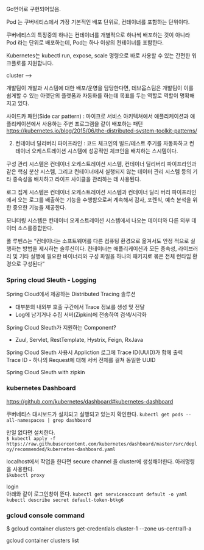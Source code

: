 Go언어로 구현되어있음.

Pod 는 쿠버네티스에서 가장 기본적인 배포 단위로, 컨테이너를 포함하는 단위이다.

쿠버네티스의 특징중의 하나는 컨테이너를 개별적으로 하나씩 배포하는 것이 아니라 Pod 라는 단위로 배포하는데, Pod는 하나 이상의 컨테이너를 포함한다.


Kubernetes는 kubectl run, expose, scale 명령으로 바로 사용할 수 있는 간편한 워크플로를 지원합니다.

cluster -->




개발팀이 개발과 시스템에 대한 배포/운영을 담당한다면, 데브옵스팀은 개발팀이 이를 쉽게할 수 있는 아랫단의 플랫폼과 자동화를 하는데 목표를 두는 역할로 역할이 명확해지고 있다.

사이드카 패턴(Side car pattern) :
마이크로 서비스 아키텍쳐에서 애플리케이션과 애플리케이션에서 사용하는 주변 프로그램을 같이 배포하는 패턴
https://kubernetes.io/blog/2015/06/the-distributed-system-toolkit-patterns/


2. 컨테이너 딜리버리 파이프라인 : 코드 체크인의 빌드/테스트 주기를 자동화하고 컨테이너 오케스트레이션 시스템에 성공적인 체크인을 배치하는 스시템이다.

구성 관리 시스템은 컨테이너 오케스트레이션 시스템, 컨테이너 딜리버리
파이프라인과 같은 핵심 분산 시스템, 그리고 컨테이너에서 실행되지 않는 데이터 관리 시스템 등의 기타 종속성을 배치하고 라이프 사이클을 관리하는 데 사용된다.

로그 집계 시스템은 컨테이너 오케스트레이션 시스템과 컨테이너 딜리
버리 파이프라인에서 오는 로그를 배출하는 기능을 수행함으로써 계속해서 감사, 포렌식, 예측 분석을 위한 중요한 기능을 제공한다.

모니터링 시스템은 컨테이너 오케스트레이션 시스템에서 나오는 데이터와 다른 외부 데이터 소스를종합한다.

폴 루벤스는 “컨테이너는 소프트웨어를 다른 컴퓨팅 환경으로 옮겨서도 안정
적으로 실행하는 방법을 제시하는 솔루션이다. 컨테이너는 애플리케이션과 모든 종속성, 라이브러리 및 기타 실행에 필요한 바이너리와 구성 파일을 하나의 패키지로 묶은 전체 런타임 환경으로 구성된다”

### Spring cloud Sleuth - Logging
Spring Cloud에서 제공하는 Distributed Tracing 솔루션
- 대부분의 내외부 호출 구간에서 Trace    정보를 생성 및 전달
- Log에 남기거나 수집 서버(Zipkin)에 전송하여 검색/시각화

Spring Cloud Sleuth가 지원하는 Component?
- Zuul, Servlet, RestTemplate, Hystrix, Feign, RxJava

 Spring Cloud Sleuth 사용시 Appliction 로그에 Trace ID(UUID)가 함께 출력
 Trace ID - 하나의 Request에 대해 서버 전체를 걸쳐 동일한 UUID


 Spring Cloud Sleuth with zipkin

### kubernetes Dashboard
https://github.com/kubernetes/dashboard#kubernetes-dashboard   

쿠버네티스 대시보드가 설치되고 실행되고 있는지 확인한다.
`kubectl get pods --all-namespaces | grep dashboard`

만일 없다면 설치한다.   
`$ kubectl apply -f https://raw.githubusercontent.com/kubernetes/dashboard/master/src/deploy/recommended/kubernetes-dashboard.yaml  `

localhost에서 작업을 한다면 secure channel 을 cluster에 생성해야한다. 아래명령을 사용한다.   
`$kubectl proxy`

login  
아래와 같이 로그인창이 뜬다.
`kubectl get serviceaccount default -o yaml`
`kubectl describe secret default-token-btkg6`


### gcloud console command
$ gcloud container clusters get-credentials cluster-1 --zone us-central1-a

gcloud container clusters list
